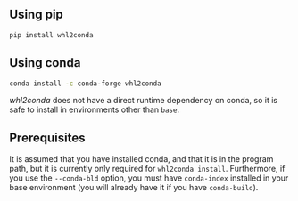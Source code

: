 
## Using pip

```bash
pip install whl2conda
```

## Using conda

```bash
conda install -c conda-forge whl2conda
```

*whl2conda* does not have a direct runtime dependency on conda, so it
is safe to install in environments other than `base`.

## Prerequisites

It is assumed that you have installed conda, and that it is in the program
path, but it is currently only required for `whl2conda install`. Furthermore,
if you use the `--conda-bld` option, you must have `conda-index` installed
in your base environment (you will already have it if you have `conda-build`).

